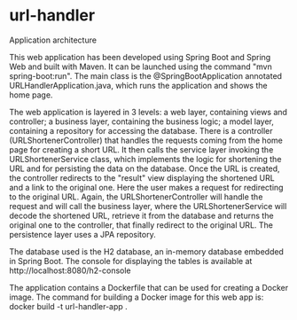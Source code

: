 # url-handler

Application architecture

This web application has been developed using Spring Boot and Spring Web and built with Maven.
It can be launched using the command "mvn spring-boot:run".
The main class is the @SpringBootApplication annotated URLHandlerApplication.java, which runs the application and shows the home page.

The web application is layered in 3 levels: a web layer, containing views and controller; a business layer, containing the business logic; a model layer, containing a repository for accessing the database.
There is a controller (URLShortenerController) that handles the requests coming from the home page for creating a short URL. It then calls the service layer invoking the URLShortenerService class, which implements the logic for shortening the URL and for persisting the data on the database.
Once the URL is created, the controller redirects to the "result" view displaying the shortened URL and a link to the original one.
Here the user makes a request for redirecting to the original URL. Again, the URLShortenerController will handle the request and will call the business layer, where the URLShortenerService will decode the shortened URL, retrieve it from the database and returns the original one to the controller, that finally redirect to the original URL.
The persistence layer uses a JPA repository.

The database used is the H2 database, an in-memory database embedded in Spring Boot. The console for displaying the tables is available at http://localhost:8080/h2-console

The application contains a Dockerfile that can be used for creating a Docker image.
The command for building a Docker image for this web app is: docker build -t url-handler-app .
